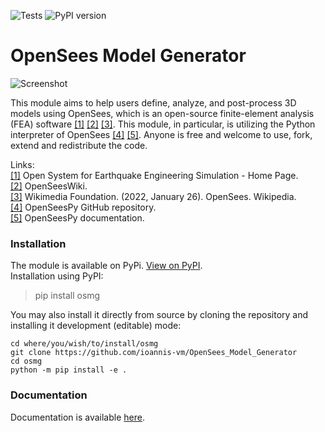 ![Tests](https://github.com/ioannis-vm/OpenSees_Model_Generator/actions/workflows/test_and_deploy.yml/badge.svg)
![PyPI version](https://badge.fury.io/py/osmg.svg)

# OpenSees Model Generator

![Screenshot](/img/teaser_image.png)

This module aims to help users define, analyze, and post-process 3D models using OpenSees, which is an open-source finite-element analysis (FEA) software [\[1\]](https://opensees.berkeley.edu/) [\[2\]](https://opensees.berkeley.edu/wiki/index.php/Main_Page) [\[3\]](https://en.wikipedia.org/wiki/OpenSees). This module, in particular, is utilizing the Python interpreter of OpenSees [\[4\]](https://github.com/zhuminjie/OpenSeesPy) [\[5\]](https://openseespydoc.readthedocs.io/en/latest/). Anyone is free and welcome to use, fork, extend and redistribute the code.

Links:  
[\[1\]](https://opensees.berkeley.edu/) Open System for Earthquake Engineering Simulation - Home Page.  
[\[2\]](https://opensees.berkeley.edu/wiki/index.php/Main_Page) OpenSeesWiki.  
[\[3\]](https://en.wikipedia.org/wiki/OpenSees) Wikimedia Foundation. (2022, January 26). OpenSees. Wikipedia.  
[\[4\]](https://github.com/zhuminjie/OpenSeesPy) OpenSeesPy GitHub repository.  
[\[5\]](https://openseespydoc.readthedocs.io/en/latest/) OpenSeesPy documentation.  

### Installation

The module is available on PyPi. [View on PyPI](https://pypi.org/project/osmg/).  
Installation using PyPI:
> pip install osmg

You may also install it directly from source by cloning the repository and installing it development (editable) mode:

```
cd where/you/wish/to/install/osmg
git clone https://github.com/ioannis-vm/OpenSees_Model_Generator
cd osmg
python -m pip install -e .
```

### Documentation

Documentation is available [here](https://ioannis-vm.github.io/OpenSees_Model_Generator/).
